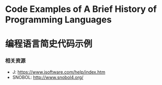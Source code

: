 # Code Examples of A Brief History of Programming Languages

# 编程语言简史代码示例


### 相关资源

- J: https://www.jsoftware.com/help/index.htm
- SNOBOL: http://www.snobol4.org/
